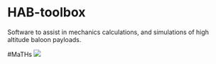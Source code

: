 # HAB-toolbox
Software to assist in mechanics calculations, and simulations of high altitude baloon payloads. 

#MaTHs
![](https://en.wikipedia.org/wiki/Spherical_pendulum#/media/File:Spherical_pendulum_Lagrangian_mechanics.svg)


